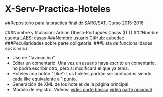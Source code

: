 # X-Serv-Practica-Hoteles
##Repositorio para la práctica final de SARO/SAT. Curso 2015-2016

###Nombre y titulación: Adrián Úbeda-Portugués Casas (ITT)
###Nombre cuenta LABS: casas
###Nombre usuario GitHub: aubedac
###Peculiaridades sobre parte obligatoria:
###Lista de funcionalidades opcionales:
  - Uso de "favicon.ico"
  - Editar un comentario: Una vez un usuario haya escrito un comentario, no podrá escribir otro, pero si modificará el que ya tenía.
  - Hoteles con botón "Like": Los hoteles podrán ser puntuados siendo cada like equivalente a 1 punto.
  - Generación de XML de los hoteles de la página principal.
  - Módulo de registro.
Videos:
[vídeo parte básica](https://vimeo.com/171947214)
[vídeo parte opcional](https://vimeo.com/171947215)

